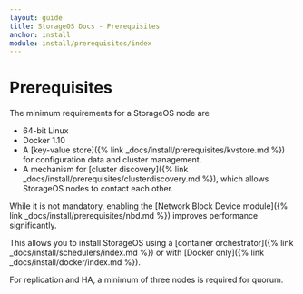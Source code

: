 ```yaml
---
layout: guide
title: StorageOS Docs - Prerequisites
anchor: install
module: install/prerequisites/index
---
```


# Prerequisites

The minimum requirements for a StorageOS node are

* 64-bit Linux
* Docker 1.10
* A [key-value store]({% link _docs/install/prerequisites/kvstore.md %}) for configuration data and cluster management.
* A mechanism for [cluster discovery]({% link _docs/install/prerequisites/clusterdiscovery.md %}), which allows StorageOS nodes to contact each other.

While it is not mandatory, enabling the [Network Block Device module]({% link _docs/install/prerequisites/nbd.md %}) improves performance significantly.

This allows you to install StorageOS using a [container orchestrator]({% link _docs/install/schedulers/index.md %}) or with [Docker only]({% link _docs/install/docker/index.md %}).

For replication and HA, a minimum of three nodes is required for quorum.
